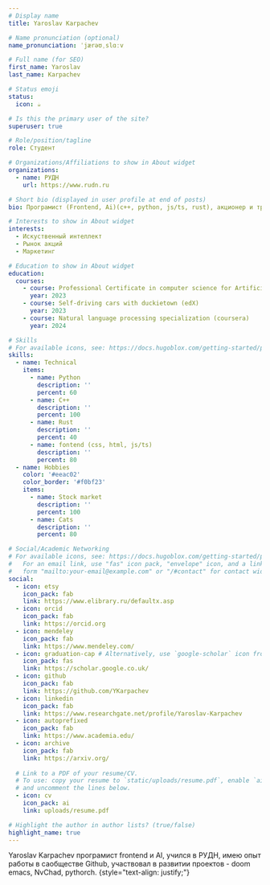 ```yaml
---
# Display name
title: Yaroslav Karpachev

# Name pronunciation (optional)
name_pronunciation: ˈjærəʊˌslɑːv

# Full name (for SEO)
first_name: Yaroslav
last_name: Karpachev

# Status emoji
status:
  icon: ☕️

# Is this the primary user of the site?
superuser: true

# Role/position/tagline
role: Студент

# Organizations/Affiliations to show in About widget
organizations:
  - name: РУДН
    url: https://www.rudn.ru

# Short bio (displayed in user profile at end of posts)
bio: Програмист (Frontend, Ai)(c++, python, js/ts, rust), акционер и трейдер.

# Interests to show in About widget
interests:
  - Искуственный интеллект
  - Рынок акций
  - Маркетинг

# Education to show in About widget
education:
  courses:
    - course: Professional Certificate in computer science for Artificial intelegence (edX)
      year: 2023
    - course: Self-driving cars with duckietown (edX)
      year: 2023
    - course: Natural language processing specialization (coursera)
      year: 2024

# Skills
# For available icons, see: https://docs.hugoblox.com/getting-started/page-builder/#icons
skills:
  - name: Technical
    items:
      - name: Python
        description: ''
        percent: 60
      - name: C++
        description: ''
        percent: 100
      - name: Rust
        description: ''
        percent: 40
      - name: fontend (css, html, js/ts)
        description: ''
        percent: 80
  - name: Hobbies
    color: '#eeac02'
    color_border: '#f0bf23'
    items:
      - name: Stock market
        description: ''
        percent: 100
      - name: Cats
        description: ''
        percent: 80

# Social/Academic Networking
# For available icons, see: https://docs.hugoblox.com/getting-started/page-builder/#icons
#   For an email link, use "fas" icon pack, "envelope" icon, and a link in the
#   form "mailto:your-email@example.com" or "/#contact" for contact widget.
social:
  - icon: etsy
    icon_pack: fab
    link: https://www.elibrary.ru/defaultx.asp
  - icon: orcid
    icon_pack: fab
    link: https://orcid.org
  - icon: mendeley
    icon_pack: fab
    link: https://www.mendeley.com/
  - icon: graduation-cap # Alternatively, use `google-scholar` icon from `ai` icon pack
    icon_pack: fas
    link: https://scholar.google.co.uk/
  - icon: github
    icon_pack: fab
    link: https://github.com/YKarpachev
  - icon: linkedin
    icon_pack: fab
    link: https://www.researchgate.net/profile/Yaroslav-Karpachev
  - icon: autoprefixed
    icon_pack: fab
    link: https://www.academia.edu/
  - icon: archive
    icon_pack: fab
    link: https://arxiv.org/
    
  # Link to a PDF of your resume/CV.
  # To use: copy your resume to `static/uploads/resume.pdf`, enable `ai` icons in `params.yaml`,
  # and uncomment the lines below.
  - icon: cv
    icon_pack: ai
    link: uploads/resume.pdf

# Highlight the author in author lists? (true/false)
highlight_name: true
---
```


Yaroslav Karpachev програмист frontend и AI, учился в РУДН, имею опыт работы в саобществе Github, участвовал в развитии проектов - doom emacs, NvChad, pythorch.
{style="text-align: justify;"}
